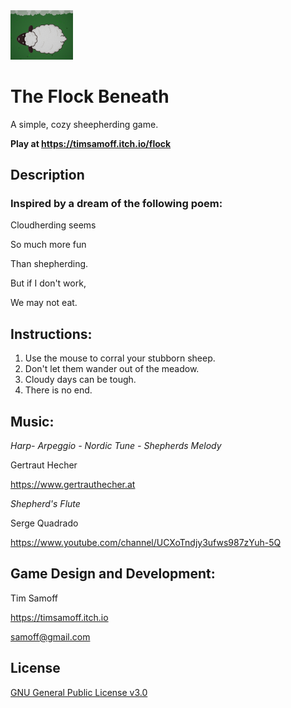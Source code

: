 <img  src="https://github.com/timsamoff/The-Flock-Beneath/blob/main/itch/TFB_Cover.png?raw=true" width="100px" alt="The Flock Beneath">

# The Flock Beneath
A simple, cozy sheepherding game.

**Play at https://timsamoff.itch.io/flock**
## Description
### Inspired by a dream of the following poem:
Cloudherding seems

So much more fun

Than shepherding.

But if I don't work,

We may not eat.
## Instructions:
1. Use the mouse to corral your stubborn sheep.
2. Don't let them wander out of the meadow.
3. Cloudy days can be tough.
4. There is no end.
## Music:
_Harp- Arpeggio - Nordic Tune - Shepherds Melody_

Gertraut Hecher

https://www.gertrauthecher.at

_Shepherd's Flute_

Serge Quadrado

https://www.youtube.com/channel/UCXoTndjy3ufws987zYuh-5Q

## Game Design and Development:
Tim Samoff

https://timsamoff.itch.io

samoff@gmail.com
## License
[GNU General Public License v3.0](https://www.gnu.org/licenses/gpl-3.0.en.html)
